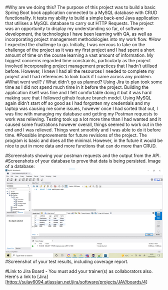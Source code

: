 #Why are we doing this?
The purpose of this project was to build a basic Spring Boot book application connected to a MySQL database with CRUD functionality. 
It tests my ability to build a simple back-end Java application that utilises a MySQL database to carry out HTTP Requests. 
The project was an opportunity to display my understanding so far, of software development,
the technologies I have been learning with QA, as well as incorporating project management methodologies into my work flow.
#How I expected the challenge to go.
Initially, I was nervous to take on the challenge of the project as it was my first project and 
I had spent a short amount of time on the course learning a vast amount of information. 
My biggest concerns regarded time constraints, particularly as the project involved incorporating project
management practices that I hadn’t utilised before. However, I knew I had all the resources I needed to 
complete my project and I had references to look back if I came across any problem.
#What went well? / What didn't go as planned?
Using Jira to plan took some time as I did not spend much time in it before the project. 
Building the application itself was fine and I felt comfortable doing it but it was hard 
making sure that I followed github feature branch model.
Using MySQL again didn’t start off so good as I had forgotten my credentials and my laptop was causing me some 
issues, however once I had sorted that out, I was fine with managing my database and getting my Postman requests 
to work was relieving. Testing took up a lot more time than I had wanted and it caused some frustrations however overall, 
things seemed to work out in the end and I was relieved. Things went smoothly and I was able to do it before time.
#Possible improvements for future revisions of the project.
The program is basic and does all the minimal. 
However, in the future it would be nice to put in more data and more functions that can do more than CRUD.

#Screenshots showing your postman requests and the output from the API.
#Screenshots of your database to prove that data is being persisted.
Image of a database:
![Database](https://github.com/Sulav6094/Javaproject/blob/dev/documentation/database.jpg)
#Screenshot of your test results, including coverage report.

#Link to Jira Board - You must add your trainer(s) as collaborators also.
Here's a link to [Jira][https://sulav6094.atlassian.net/jira/software/projects/JAV/boards/4]